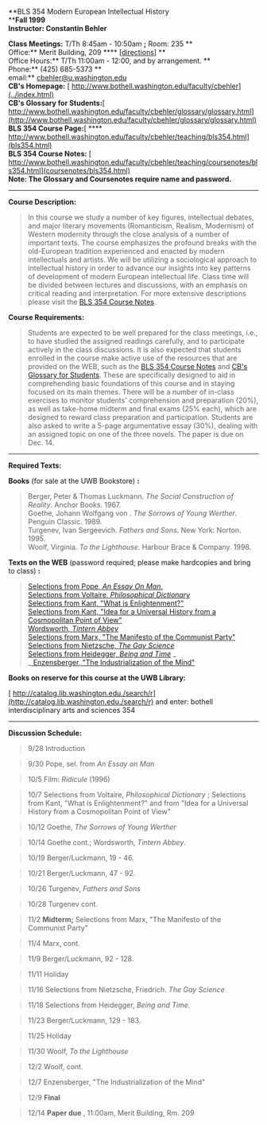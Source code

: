 **BLS 354 Modern European Intellectual History  
****Fall 1999**  
**Instructor: Constantin Behler**

**Class Meetings:** T/Th 8:45am - 10:50am **;** Room: 235 **  
Office:** Merit Building, 209 **** [[directions](officehoursfall99.html)] **  
Office Hours:** T/Th 11:00am - 12:00, and by arrangement. **  
Phone:** (425) 685-5373 **  
email:** [ cbehler@u.washington.edu](mailto:cbehler@u.washington.edu)  
**CB's Homepage:** [
http://www.bothell.washington.edu/faculty/cbehler](../index.html)  
**CB's Glossary for Students:**[
http://www.bothell.washington.edu/faculty/cbehler/glossary/glossary.html](http://www.bothell.washington.edu/faculty/cbehler/glossary/glossary.html)  
**BLS 354 Course Page:**[ ****
http://www.bothell.washington.edu/faculty/cbehler/teaching/bls354.html](bls354.html)  
**BLS 354 Course Notes:** [
http://www.bothell.washington.edu/faculty/cbehler/teaching/coursenotes/bls354.html](coursenotes/bls354.html)  
**Note: The Glossary and Coursenotes require name and password.**

* * *

**Course Description:**

> In this course we study a number of key figures, intellectual debates, and
major literary movements (Romanticism, Realism, Modernism) of Western
modernity through the close analysis of a number of important texts. The
course emphasizes the profound breaks with the old-European tradition
experienced and enacted by modern intellectuals and artists. We will be
utilizing a sociological approach to intellectual history in order to advance
our insights into key patterns of development of modern European intellectual
life. Class time will be divided between lectures and discussions, with an
emphasis on critical reading and interpretation. For more extensive
descriptions please visit the [BLS 354 Course Notes](coursenotes/bls354.html).

**Course Requirements:**

> Students are expected to be well prepared for the class meetings, i.e., to
have studied the assigned readings carefully, and to participate actively in
the class discussions. It is also expected that students enrolled in the
course make active use of the resources that are provided on the WEB, such as
the [BLS 354 Course Notes](coursenotes/bls354.html) and [CB's Glossary for
Students](../glossary/glossary.html). These are specifically designed to aid
in comprehending basic foundations of this course and in staying focused on
its main themes. There will be a number of in-class exercises to monitor
students' comprehension and preparation (20%), as well as take-home midterm
and final exams (25% each), which are designed to reward class preparation and
participation. Students are also asked to write a 5-page argumentative essay
(30%), dealing with an assigned topic on one of the three novels. The paper is
due on Dec. 14.

* * *

**Required Texts:**

**Books** (for sale at the UWB Bookstore) **:**

> Berger, Peter & Thomas Luckmann. _The Social Construction of Reality_.
Anchor Books. 1967.  
>  Goethe, Johann Wolfgang von _. The Sorrows of Young Werther_. Penguin
Classic. 1989.  
>  Turgenev, Ivan Sergeevich. _Fathers and Sons_. New York: Norton. 1995.  
>  Woolf, Virginia. _To the Lighthouse_. Harbour Brace  & Company. 1998.

**Texts on the WEB** (password required; please make hardcopies and bring to
class) **:**

> [ Selections from Pope, _An Essay On
Man_.](coursenotes/Texts/selPopeEssayMan.html)  
>  [ Selections from Voltaire, _Philosophical
Dictionary_](coursenotes/Texts/VoltPhilDic.html)  
>  [ Selections from Kant, "What is Enlightenment?"
](coursenotes/Texts/KantwhatEnl.html)  
>  [Selections from Kant, "Idea for a Universal History from a Cosmopolitan
Point of View"](coursenotes/Texts/KantIdeaUnHis.html)  
>  [Wordsworth, _Tintern Abbey_  
>  ](coursenotes/Texts/wordsworTintAbb.html)[ Selections from Marx, "The
Manifesto of the Communist Party"](coursenotes/Texts/selMarEngManif.html)  
>  [Selections from Nietzsche, _The Gay
Science_](coursenotes/Texts/selNietzGay.html)  
>  [ Selections from Heidegger, _Being and
Time_](coursenotes/Texts/selHeid.html) _  
> _[ Enzensberger, "The Industrialization of the
Mind"](coursenotes/Texts/enzensbergindust.html)

**Books on reserve for this course at the UWB Library:**

[
http://catalog.lib.washington.edu./search/r](http://catalog.lib.washington.edu./search/r)
and enter: bothell interdisciplinary arts and sciences 354

* * *

**Discussion Schedule:**

> 9/28 Introduction

>

> 9/30 Pope, sel. from _An Essay on Man_

>

> 10/5 Film: _Ridicule_ (1996)

>

> 10/7 Selections from Voltaire, _Philosophical Dictionary_ ; Selections from
Kant, "What is Enlightenment?" and from "Idea for a Universal History from a
Cosmopolitan Point of View"

>

> 10/12 Goethe, _The Sorrows of Young Werther_

>

> 10/14 Goethe cont.; Wordsworth, _Tintern Abbey_.

>

> 10/19 Berger/Luckmann, 19 - 46.

>

> 10/21 Berger/Luckmann, 47 - 92.

>

> 10/26 Turgenev, _Fathers and Sons_

>

> 10/28 Turgenev cont.

>

> 11/2 **Midterm;** Selections from Marx, "The Manifesto of the Communist
Party"

>

> 11/4 Marx, cont.

>

> 11/9 Berger/Luckmann, 92 - 128.

>

> 11/11 Holiday

>

> 11/16 Selections from Nietzsche, Friedrich. _The Gay Science_

>

> 11/18 Selections from Heidegger, _Being and Time_.

>

> 11/23 Berger/Luckmann, 129 - 183.

>

> 11/25 Holiday

>

> 11/30 Woolf, _To the Lighthouse_

>

> 12/2 Woolf, cont.

>

> 12/7 Enzensberger, "The Industrialization of the Mind"

>

> 12/9 **Final**

>

> 12/14 **Paper due** , 11:00am, Merit Building, Rm. 209

